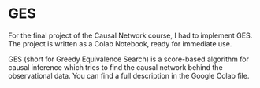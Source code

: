 # GES
For the final project of the Causal Network course, I had to implement GES.
The project is written as a Colab Notebook, ready for immediate use.

GES (short for Greedy Equivalence Search) is a score-based algorithm for causal inference which tries to find the causal network behind the observational data. You can find a full description in the Google Colab file.
